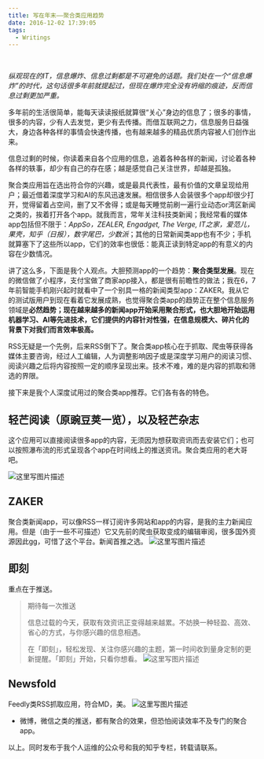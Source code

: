 ```yaml
---
title: 写在年末——聚合类应用趋势
date: 2016-12-02 17:39:05
tags:
  - Writings
---
```


﻿

*纵观现在的IT，信息爆炸、信息过剩都是不可避免的话题。我们处在一个“信息爆炸”的时代，这句话很多年前就提起过，但现在爆炸完全没有坍缩的痕迹，反而信息过剩更加严重。*

 <!-- more -->

多年前的生活很简单，能每天读读报纸就算很“关心”身边的信息了；很多的事情，很多的内容，少有人去发觉，更少有去传播。而借互联网之力，信息服务日益强大，身边各种各样的事情会快速传播，也有越来越多的精品优质内容被人们创作出来。

信息过剩的时候，你读着来自各个应用的信息，追着各种各样的新闻，讨论着各种各样的轶事，却少有自己的存在感；越是感觉自己关注世界，却越是孤独。

聚合类应用旨在选出符合你的兴趣，或是最具代表性，最有价值的文章呈现给用户；最近借着深度学习和AI的东风迅速发展。相信很多人会装很多个app却很少打开，觉得留着占空间，删了又不舍得；或是每天睡觉前刷一遍行业动态or湾区新闻之类的，挨着打开各个app。就我而言，常年关注科技类新闻；我经常看的媒体app包括但不限于：*AppSo，ZEALER, Engadget, The Verge, IT之家，爱范儿，果壳，知乎（日报），数字尾巴，少数派*；其他的日常新闻类app也有不少；手机就算塞下了这些所以app，它们的效率也很低：能真正读到特定app的有意义的内容在少数情况。

讲了这么多，下面是我个人观点。大胆预测app的一个趋势：**聚合类型发展**。现在的微信做了小程序，支付宝做了商家app接入，都是很有前瞻性的做法；我在6，7年前智能手机刚兴起时就看中了一个别具一格的新闻类型app：ZAKER。我从它的测试版用户到现在看着它发展成熟，也觉得聚合类app的趋势正在整个信息服务领域是**必然趋势；现在越来越多的新闻app开始采用聚合形式，也大胆地开始运用机器学习、AI等先进技术，它们提供的内容针对性强，在信息规模大、碎片化的背景下对我们而言效率极高。**

RSS无疑是一个先例，后来RSS倒下了。聚合类app核心在于抓取、爬虫等获得各媒体主要咨询，经过人工编辑，人为调整影响因子或是深度学习用户的阅读习惯、阅读兴趣之后将内容按照一定的顺序呈现出来。技术不难，难的是内容的抓取和筛选的界限。

接下来是我个人深度试用过的聚合类app推荐。它们各有各的特色。

## 轻芒阅读（原豌豆荚一览），以及轻芒杂志

这个应用可以直接阅读很多app的内容，无须因为想获取资讯而去安装它们；也可以按照瀑布流的形式呈现各个app在时间线上的推送资讯。聚合类应用的老大哥吧。

![这里写图片描述](https://pic1.zhimg.com/v2-7a70d3e60bc76fe9e9ba89b19f90700c_b.png)

## ZAKER

聚合类新闻app，可以像RSS一样订阅许多网站和app的内容，是我的主力新闻应用。但是（由于一些不可描述）它又先前的爬虫获取变成的编辑审阅，很多国外资源因此gg，可惜了这个平台。新闻首推之选。
![这里写图片描述](https://pic1.zhimg.com/v2-2a7e13f73ecac79b4d64a2af31566514_b.png)

## 即刻

重点在于推送。

> 期待每一次推送
>
> 信息过载的今天，获取有效资讯正变得越来越累。不妨换一种轻盈、高效、省心的方式，与你感兴趣的信息相遇。
>
> 在「即刻」，轻松发现、关注你感兴趣的主题，第一时间收到量身定制的更新提醒。「即刻」开始，只看你想看。
> ![这里写图片描述](https://pic4.zhimg.com/v2-a0277835c49ce26b2e3b23a036bd9c33_b.png)

## Newsfold

Feedly类RSS抓取应用，符合MD，美。
![这里写图片描述](http://mmbiz.qpic.cn/mmbiz_png/X8Ro9Ms81HKNbP3h5c5TqNXcJcRbkyJRtmWdQYiabS9f99HF5V9BTpdJPXaIsia7dceZxBvM0AqtPWXZNSj9bAbg/640?wx_fmt=png&tp=webp&wxfrom=5&wx_lazy=1)

- 微博，微信之类的推送，都有聚合的效果，但恐怕阅读效率不及专门的聚合app。

以上。同时发布于我个人运维的公众号和我的知乎专栏，转载请联系。